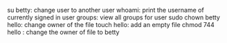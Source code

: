 su betty: change user to another user
whoami: print the username of currently signed in user
groups: view all groups for user
sudo chown betty hello: change owner of the file
touch hello: add an empty file
chmod 744 hello : change the owner of file to betty

